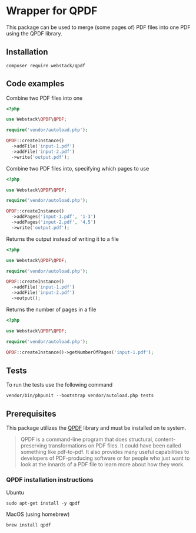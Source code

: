 # Wrapper for QPDF

This package can be used to merge (some pages of) PDF files into one PDF using the QPDF library.

## Installation
```shell
composer require webstack/qpdf
```

## Code examples

Combine two PDF files into one
```php
<?php

use Webstack\QPDF\QPDF;

require('vendor/autoload.php');

QPDF::createInstance()
  ->addFile('input-1.pdf')
  ->addFile('input-2.pdf')
  ->write('output.pdf');
```

Combine two PDF files into, specifying which pages to use
```php
<?php

use Webstack\QPDF\QPDF;

require('vendor/autoload.php');

QPDF::createInstance()
  ->addPages('input-1.pdf', '1-3')
  ->addPages('input-2.pdf', '4,5')
  ->write('output.pdf');
```

Returns the output instead of writing it to a file
```php
<?php

use Webstack\QPDF\QPDF;

require('vendor/autoload.php');

QPDF::createInstance()
  ->addFile('input-1.pdf')
  ->addFile('input-2.pdf')
  ->output();
```

Returns the number of pages in a file
```php
<?php

use Webstack\QPDF\QPDF;

require('vendor/autoload.php');

QPDF::createInstance()->getNumberOfPages('input-1.pdf');
```

## Tests
To run the tests use the following  command
```shell
vendor/bin/phpunit --bootstrap vendor/autoload.php tests
```

## Prerequisites
This package utilizes the [QPDF](https://qpdf.sourceforge.io/) library and must be installed on te system.

>QPDF is a command-line program that does structural, content-preserving transformations on PDF files. It could have been called something like pdf-to-pdf. It also provides many useful capabilities to developers of PDF-producing software or for people who just want to look at the innards of a PDF file to learn more about how they work.

### QPDF installation instructions

Ubuntu
```shell
sudo apt-get install -y qpdf
```

MacOS (using homebrew)
```shell
brew install qpdf
```